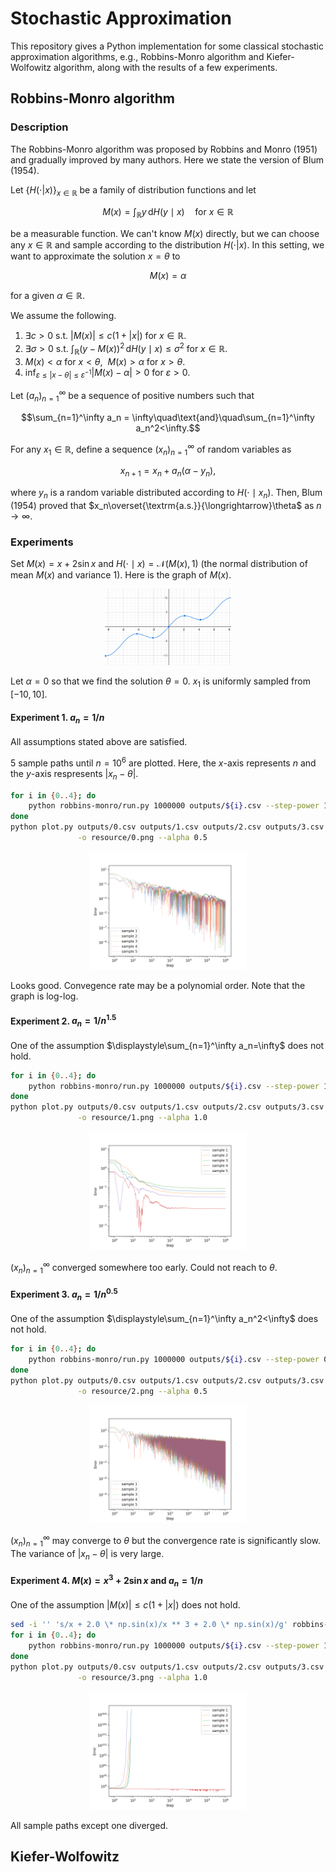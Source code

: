 # Stochastic Approximation

This repository gives a Python implementation for some classical stochastic approximation algorithms, e.g., Robbins-Monro algorithm and Kiefer-Wolfowitz algorithm, along with the results of a few experiments.

## Robbins-Monro algorithm
### Description
The Robbins-Monro algorithm was proposed by Robbins and Monro (1951) and gradually improved by many authors. Here we state the version of Blum (1954).

Let $\{H(\cdot|x)\}_{x\in\mathbb{R}}$ be a family of distribution functions and let

```math
M(x) = \int_\mathbb{R}y\,\mathrm{d}H(y\mid x)\quad\text{for $x\in\mathbb{R}$}
```

be a measurable function. We can't know $M(x)$ directly, but we can choose any $x\in\mathbb{R}$ and sample according to the distribution $H(\cdot|x)$.
In this setting, we want to approximate the solution $x=\theta$ to

```math
M(x) = \alpha
```

for a given $\alpha\in\mathbb{R}$.

We assume the following.
1. $\exists c>0$ s.t. $|M(x)|\le c(1+|x|)$ for $x\in\mathbb{R}$.
2. $\exists\sigma>0$ s.t. $\displaystyle\int_\mathbb{R}(y-M(x))^2\,\mathrm{d}H(y\mid x)\le\sigma^2$ for $x\in\mathbb{R}$.
3. $M(x)<\alpha$ for $x<\theta$,&nbsp; $M(x)>\alpha$ for $x>\theta$.
4. $\displaystyle\inf_{\varepsilon\le|x-\theta|\le\varepsilon^{-1}}|M(x)-\alpha|>0$ for $\varepsilon>0$.

Let $(a_n)_{n=1}^\infty$ be a sequence of positive numbers such that

```math
\sum_{n=1}^\infty a_n = \infty\quad\text{and}\quad\sum_{n=1}^\infty a_n^2<\infty.
```

For any $x_1\in\mathbb{R}$, define a sequence $(x_n)_{n=1}^\infty$ of random variables as

```math
x_{n+1} = x_n + a_n(\alpha - y_n),
```

where $y_n$ is a random variable distributed according to $H(\cdot\mid x_n)$.
Then, Blum (1954) proved that $x_n\overset{\textrm{a.s.}}{\longrightarrow}\theta$ as $n\to\infty$.

### Experiments
Set $M(x)=x+2\sin x$ and $H(\cdot\mid x)=\mathcal{N}(M(x),1)$ (the normal distribution of mean $M(x)$ and variance $1$). Here is the graph of $M(x)$.
<div align="center">
    <img src="resource/M.png" width="40%">
</div>

Let $\alpha=0$ so that we find the solution $\theta=0$. $x_1$ is uniformly sampled from $[-10,10]$.

#### Experiment 1. $a_n=1/n$
All assumptions stated above are satisfied.

$5$ sample paths until $n=10^6$ are plotted. Here, the $x$-axis represents $n$ and the $y$-axis respresents $|x_n-\theta|$.
```bash
for i in {0..4}; do
    python robbins-monro/run.py 1000000 outputs/${i}.csv --step-power 1 --seed ${i}
done
python plot.py outputs/0.csv outputs/1.csv outputs/2.csv outputs/3.csv outputs/4.csv \
               -o resource/0.png --alpha 0.5
```
<div align="center">
    <img src="resource/0.png" width="50%">
</div>

Looks good. Convegence rate may be a polynomial order. Note that the graph is log-log.

#### Experiment 2. $a_n=1/n^{1.5}$
One of the assumption $\displaystyle\sum_{n=1}^\infty a_n=\infty$ does not hold.

```bash
for i in {0..4}; do
    python robbins-monro/run.py 1000000 outputs/${i}.csv --step-power 1.5 --seed ${i}
done
python plot.py outputs/0.csv outputs/1.csv outputs/2.csv outputs/3.csv outputs/4.csv \
               -o resource/1.png --alpha 1.0
```
<div align="center">
    <img src="resource/1.png" width="50%">
</div>

$(x_n)_{n=1}^\infty$ converged somewhere too early. Could not reach to $\theta$.

#### Experiment 3. $a_n=1/n^{0.5}$
One of the assumption $\displaystyle\sum_{n=1}^\infty a_n^2<\infty$ does not hold.

```bash
for i in {0..4}; do
    python robbins-monro/run.py 1000000 outputs/${i}.csv --step-power 0.5 --seed ${i}
done
python plot.py outputs/0.csv outputs/1.csv outputs/2.csv outputs/3.csv outputs/4.csv \
               -o resource/2.png --alpha 0.5
```
<div align="center">
    <img src="resource/2.png" width="50%">
</div>

$(x_n)_{n=1}^\infty$ may converge to $\theta$ but the convergence rate is significantly slow. The variance of $|x_n-\theta|$ is very large.

#### Experiment 4. $M(x)=x^3+2\sin x$ and $a_n=1/n$
One of the assumption $|M(x)|\le c(1+|x|)$ does not hold.

```bash
sed -i '' 's/x + 2.0 \* np.sin(x)/x ** 3 + 2.0 \* np.sin(x)/g' robbins-monro/run.py
for i in {0..4}; do
    python robbins-monro/run.py 1000000 outputs/${i}.csv --step-power 1 --seed ${i}
done
python plot.py outputs/0.csv outputs/1.csv outputs/2.csv outputs/3.csv outputs/4.csv \
               -o resource/3.png --alpha 1.0
```
<div align="center">
    <img src="resource/3.png" width="50%">
</div>

All sample paths except one diverged.

## Kiefer-Wolfowitz

